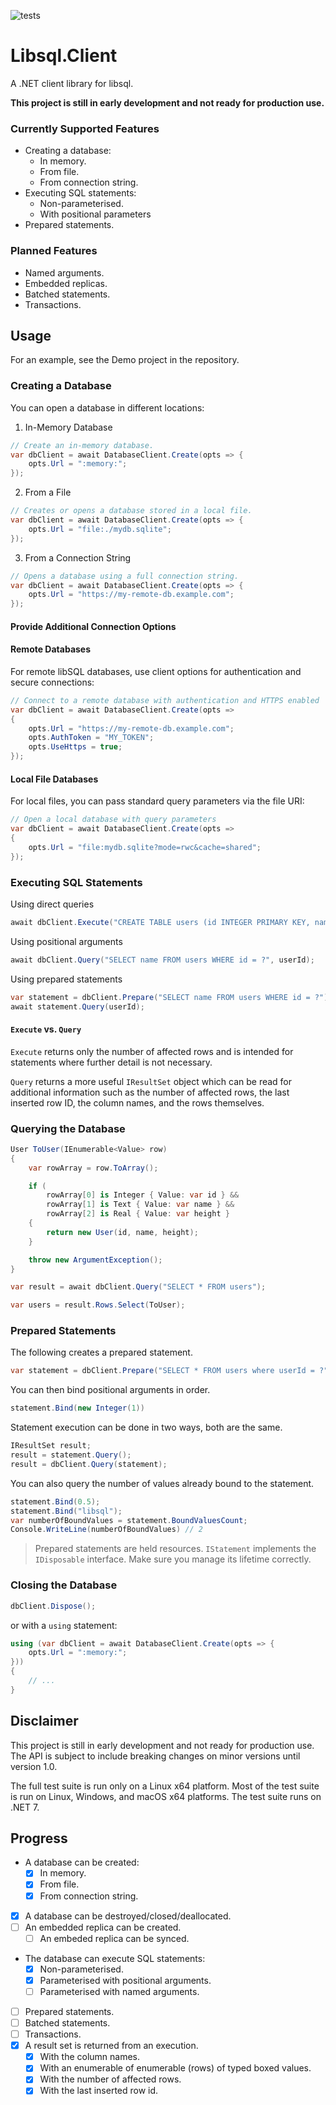 ﻿![tests](https://github.com/tvandinther/libsql-client-dotnet/actions/workflows/test.yaml/badge.svg)

# Libsql.Client

A .NET client library for libsql.

**This project is still in early development and not ready for production use.**

### Currently Supported Features

- Creating a database:
  - In memory.
  - From file.
  - From connection string.
- Executing SQL statements:
  - Non-parameterised.
  - With positional parameters
- Prepared statements.

### Planned Features

- Named arguments.
- Embedded replicas.
- Batched statements.
- Transactions.

## Usage

For an example, see the Demo project in the repository.

### Creating a Database

You can open a database in different locations:

1. In-Memory Database
```csharp
// Create an in-memory database.
var dbClient = await DatabaseClient.Create(opts => {
    opts.Url = ":memory:";
});
```

2. From a File
```csharp
// Creates or opens a database stored in a local file.
var dbClient = await DatabaseClient.Create(opts => {
    opts.Url = "file:./mydb.sqlite";
});
```

3. From a Connection String
```csharp
// Opens a database using a full connection string.
var dbClient = await DatabaseClient.Create(opts => {
    opts.Url = "https://my-remote-db.example.com";
});
```

#### Provide Additional Connection Options
#### Remote Databases
For remote libSQL databases, use client options for authentication and secure connections:

```csharp
// Connect to a remote database with authentication and HTTPS enabled
var dbClient = await DatabaseClient.Create(opts =>
{
    opts.Url = "https://my-remote-db.example.com";
    opts.AuthToken = "MY_TOKEN";
    opts.UseHttps = true;
});
```

#### Local File Databases
For local files, you can pass standard query parameters via the file URI:

```csharp
// Open a local database with query parameters
var dbClient = await DatabaseClient.Create(opts =>
{
    opts.Url = "file:mydb.sqlite?mode=rwc&cache=shared";
});
```

### Executing SQL Statements

Using direct queries
```csharp
await dbClient.Execute("CREATE TABLE users (id INTEGER PRIMARY KEY, name TEXT, height REAL)");
```

Using positional arguments
```csharp
await dbClient.Query("SELECT name FROM users WHERE id = ?", userId);
```

Using prepared statements
```csharp
var statement = dbClient.Prepare("SELECT name FROM users WHERE id = ?");
await statement.Query(userId);
```

#### `Execute` vs. `Query`

`Execute` returns only the number of affected rows and is intended for statements where further detail is not necessary.

`Query` returns a more useful `IResultSet` object which can be read for additional information such as the number of affected rows, the last inserted row ID, the column names, and the rows themselves.

### Querying the Database

```csharp
User ToUser(IEnumerable<Value> row)
{
    var rowArray = row.ToArray();

    if (
        rowArray[0] is Integer { Value: var id } && 
        rowArray[1] is Text { Value: var name } && 
        rowArray[2] is Real { Value: var height }
    {
        return new User(id, name, height);   
    }

    throw new ArgumentException();
}

var result = await dbClient.Query("SELECT * FROM users");

var users = result.Rows.Select(ToUser);
```

### Prepared Statements

The following creates a prepared statement.
```csharp
var statement = dbClient.Prepare("SELECT * FROM users where userId = ?");
```
You can then bind positional arguments in order.
```csharp
statement.Bind(new Integer(1))
```
Statement execution can be done in two ways, both are the same.
```csharp
IResultSet result;
result = statement.Query();
result = dbClient.Query(statement);
```
You can also query the number of values already bound to the statement.
```csharp
statement.Bind(0.5);
statement.Bind("libsql");
var numberOfBoundValues = statement.BoundValuesCount;
Console.WriteLine(numberOfBoundValues) // 2
```
> Prepared statements are held resources. `IStatement` implements the `IDisposable` interface. Make sure you manage its lifetime correctly.

### Closing the Database

```csharp
dbClient.Dispose();
```

or with a `using` statement:

```csharp
using (var dbClient = await DatabaseClient.Create(opts => {
    opts.Url = ":memory:";
}))
{
    // ...
}
```

## Disclaimer

This project is still in early development and not ready for production use. The API is subject to include breaking changes on minor versions until version 1.0.

The full test suite is run only on a Linux x64 platform. Most of the test suite is run on Linux, Windows, and macOS x64 platforms. The test suite runs on .NET 7.

## Progress
- A database can be created:
  - [x] In memory.
  - [x] From file.
  - [x] From connection string.
- [x] A database can be destroyed/closed/deallocated.
- [ ] An embedded replica can be created.
  - [ ] An embeded replica can be synced.
- The database can execute SQL statements:
  - [x] Non-parameterised.
  - [x] Parameterised with positional arguments.
  - [ ] Parameterised with named arguments.
- [ ] Prepared statements.
- [ ] Batched statements.
- [ ] Transactions.
- [x] A result set is returned from an execution.
  - [x] With the column names.
  - [x] With an enumerable of enumerable (rows) of typed boxed values.
  - [x] With the number of affected rows.
  - [x] With the last inserted row id.

